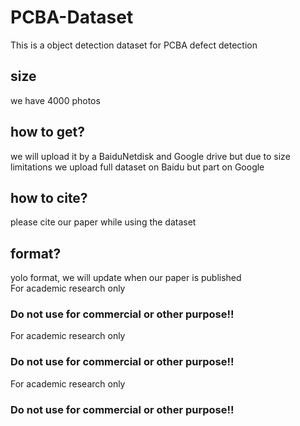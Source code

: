 # PCBA-Dataset
This is a object detection dataset for PCBA defect detection
## size
we have 4000 photos
## how to get?
we will upload it by a BaiduNetdisk and Google drive
but due to size limitations
we upload full dataset on Baidu but part on Google
## how to cite?
please cite our paper while using the dataset
## format?
yolo format, we will update when our paper is published  
For academic research only 
### Do not use for commercial or other purpose!!
For academic research only 
### Do not use for commercial or other purpose!!
For academic research only 
### Do not use for commercial or other purpose!!
